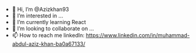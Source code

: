 - 👋 Hi, I’m @Azizkhan93
- 👀 I’m interested in ... 
- 🌱 I’m currently learning React
- 💞️ I’m looking to collaborate on ...
- 📫 How to reach me linkedIn: https://www.linkedin.com/in/muhammad-abdul-aziz-khan-ba0a67133/

<!---
Azizkhan93/Azizkhan93 is a ✨ special ✨ repository because its `README.md` (this file) appears on your GitHub profile.
You can click the Preview link to take a look at your changes.
--->
